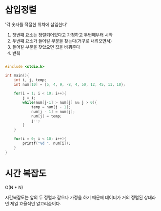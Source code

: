 # 삽입정렬

'각 숫자를 적절한 위치에 삽입한다'

1. 첫번째 요소는 정렬되어있다고 가정하고 두번째부터 시작
2. 두번째 요소가 들어갈 부분을 찾는다(거꾸로 내려오면서)
3. 들어갈 부분을 찾았으면 값을 바꿔준다
4. 반복

```c

#include <stdio.h>

int main(){
	int i, j, temp;
	int num[10] = {5, 4, 9, -8, 4, 50, 12, 45, 11, 10};
	
	for(i = 1; i < 10; i++){
		j = i;
		while(num[j-1] > num[j] && j > 0){
			temp = num[j - 1];
			num[j - 1] = num[j];
			num[j] = temp;
			j--;
		}
	}
	
	for(i = 0; i < 10; i++){
		printf("%d ", num[i]);
	}
}

```

# 시간 복잡도

O(N * N)

시간복잡도는 앞의 두 정렬과 같으나 가정을 하기 때문에 데이터가 거의 정렬된 상태라면 제일 효율적인 알고리즘이다.
